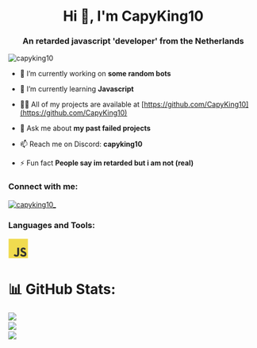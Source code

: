 <h1 align="center">Hi 👋, I'm CapyKing10</h1>
<h3 align="center">An retarded javascript 'developer' from the Netherlands</h3>

<p align="left"> <img src="https://komarev.com/ghpvc/?username=capyking10&label=Profile%20views&color=0e75b6&style=flat" alt="capyking10" /> </p>

- 🔭 I’m currently working on **some random bots**

- 🌱 I’m currently learning **Javascript**

- 👨‍💻 All of my projects are available at [https://github.com/CapyKing10](https://github.com/CapyKing10)

- 💬 Ask me about **my past failed projects**

- 📫 Reach me on Discord: **capyking10**

- ⚡ Fun fact **People say im retarded but i am not (real)**

<h3 align="left">Connect with me:</h3>
<p align="left">
<a href="https://www.youtube.com/channel/UCWXLZCz8k0HdxG5UBpfK5fg" target="blank"><img align="center" src="https://raw.githubusercontent.com/rahuldkjain/github-profile-readme-generator/master/src/images/icons/Social/youtube.svg" alt="capyking10_" height="30" width="40" /></a>
</p>

<h3 align="left">Languages and Tools:</h3>
<p align="left"> <a href="https://developer.mozilla.org/en-US/docs/Web/JavaScript" target="_blank" rel="noreferrer"> <img src="https://raw.githubusercontent.com/devicons/devicon/master/icons/javascript/javascript-original.svg" alt="javascript" width="40" height="40"/> </a> </p>

# 📊 GitHub Stats:
![](https://github-readme-stats.vercel.app/api?username=CapyKing10&theme=dark&hide_border=false&include_all_commits=false&count_private=false)<br/>
![](https://github-readme-streak-stats.herokuapp.com/?user=CapyKing10&theme=dark&hide_border=false)<br/>
![](https://github-readme-stats.vercel.app/api/top-langs/?username=CapyKing10&theme=dark&hide_border=false&include_all_commits=false&count_private=false&layout=compact)
